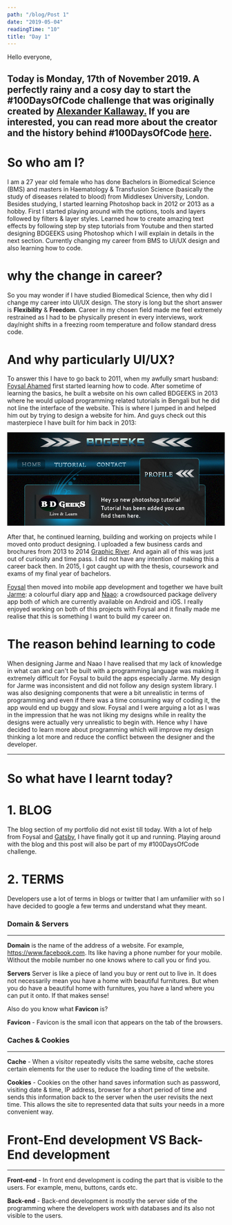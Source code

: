 ```yaml
---
path: "/blog/Post 1"
date: "2019-05-04"
readingTime: "10"
title: "Day 1"
---
```


Hello everyone,

Today is Monday, 17th of November 2019. A perfectly rainy and a cosy day to start the #100DaysOfCode challenge that was originally created by <a href="https://twitter.com/ka11away?ref_src=twsrc%5Egoogle%7Ctwcamp%5Eserp%7Ctwgr%5Eauthor" target="_blank">Alexander Kallaway.</a> If you are interested, you can read more about the creator and the history behind #100DaysOfCode <a href="https://www.freecodecamp.org/news/the-crazy-history-of-the-100daysofcode-challenge-and-why-you-should-try-it-for-2018-6c89a76e298d/" target ="_blank">here</a>. 
--- 

# So who am I?


I am a 27 year old female who has done Bachelors in Biomedical Science (BMS) and masters in Haematology & Transfusion Science (basically the study of diseases related to blood) from Middlesex University, London. Besides studying, I started learning Photoshop back in 2012 or 2013 as a hobby. First I started playing around with the options, tools and layers followed by filters & layer styles. Learned how to create amazing text effects by following step by step tutorials from Youtube and then started designing BDGEEKS using Photoshop which I will explain in details in the next section. Currently changing my career from BMS to UI/UX design and also learning how to code. 

# why the change in career? 

So you may wonder if I have studied Biomedical Science, then why did I change my career into UI/UX design. The story is long but the short answer is **Flexibility** & **Freedom**. Career in my chosen field made me feel extremely restrained as I had to be physically present in every interviews, work day/night shifts in a freezing room temperature and follow standard dress code. 

# And why particularly UI/UX? 

To answer this I have to go back to 2011, when my awfully smart husband: [Foysal Ahamed](https://foysal.it/) first started learning how to code. After sometime of learning the basics, he built a website on his own called BDGEEKS in 2013 where he would upload programming related tutorials in Bengali but he did not line the interface of the website. This is where I jumped in and helped him out by trying to design a website for him. And guys check out this masterpiece I have built for him back in 2013: 

![Bdgeeks](./images/bdgeeks.jpg)

After that, he continued learning, building and working on projects while I moved onto product designing. I uploaded a few business cards and brochures from 2013 to 2014 [Graphic River](https://graphicriver.net/user/hexkode/portfolio). And again all of this was just out of curiosity and time pass. I did not have any intention of making this a career back then. In 2015, I got caught up with the thesis, coursework and exams of my final year of bachelors. 

[Foysal](https://www.codementor.io/foysalit) then moved into mobile app development and together we have built [Jarme](https://jarmemori.es): a colourful diary app and [Naao](https:naao.delivery): a crowdsourced package delivery app both of which are currently available on Android and iOS. I really enjoyed working on both of this projects with Foysal and it finally made me realise that this is something I want to build my career on. 

# The reason behind learning to code

When designing Jarme and Naao I have realised that my lack of knowledge in what can and can't be built with a programming language was making it extremely difficult for Foysal to build the apps especially Jarme. My design for Jarme was inconsistent and did not follow any design system library. I was also designing components that were a bit unrealistic in terms of programming and even if there was a time consuming way of coding it, the app would end up buggy and slow. Foysal and I were arguing a lot as I was in the impression that he was not liking my designs while in reality the designs were actually very unrealistic to begin with. Hence why I have decided to learn more about programming which will improve my design thinking a lot more and reduce the conflict between the designer and the developer.

--- 
# So what have I learnt today? 

# 1. BLOG 

The blog section of my portfolio did not exist till today. With a lot of help from Foysal and [Gatsby](https://www.gatsbyjs.org/), I have finally got it up and running. Playing around with the blog and this post will also be part of my #100DaysOfCode challenge.

# 2. TERMS

Developers use a lot of terms in blogs or twitter that I am unfamilier with so I have decided to google a few terms and understand what they meant. 

### Domain & Servers 
---

**Domain** is the name of the address of a website. For example, https://www.facebook.com. Its like having a phone number for your mobile. Without the mobile number no one knows where to call you or find you. 

**Servers** Server is like a piece of land you buy or rent out to live in. It does not necessarily mean you have a home with beautiful furnitures. But when you do have a beautiful home with furnitures, you have a land where you can put it onto. If that makes sense! 

Also do you know what **Favicon** is?

**Favicon** - Favicon is the small icon that appears on the tab of the browsers. 


### Caches & Cookies 
---

**Cache** - When a visitor repeatedly visits the same website, cache stores certain elements for the user to reduce the loading time of the website.

**Cookies** - Cookies on the other hand saves information such as password, visiting date & time, IP address, browser for a short period of time and sends this information back to the server when the user revisits the next time. This allows the site to represented data that suits your needs in a more convenient way.

# Front-End development VS Back-End development
---

**Front-end** - In front end development is coding the part that is visible to the users. For example, menu, buttons, cards etc.

**Back-end** - Back-end development is mostly the server side of the programming where the developers work with databases and its also not visible to the users. 
